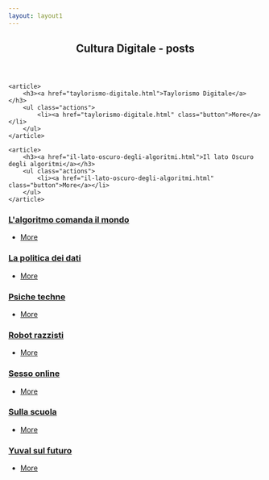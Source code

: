 ```yaml
---
layout: layout1
---
```


<!-- POSTS Section -->
<section>
	<header class="major">
		<h2>Cultura Digitale - posts</h2>
	</header>


<div class="posts">
	
	<article>
		<h3><a href="taylorismo-digitale.html">Taylorismo Digitale</a></h3>
		<ul class="actions">
			<li><a href="taylorismo-digitale.html" class="button">More</a></li>
		</ul>
	</article>

	<article>
		<h3><a href="il-lato-oscuro-degli-algoritmi.html">Il lato Oscuro degli algoritmi</a></h3>
		<ul class="actions">
			<li><a href="il-lato-oscuro-degli-algoritmi.html" class="button">More</a></li>
		</ul>
	</article>

  <article>
		<h3><a href="l-algoritmo-comanda-il-mondo.html">L'algoritmo comanda il mondo</a></h3>
		<ul class="actions">
			<li><a href="l-algoritmo-comanda-il-mondo.html" class="button">More</a></li>
		</ul>
	</article>

  <article>
    <h3><a href="la-politica-dei-dati.html">La politica dei dati</a></h3>
    <ul class="actions">
      <li><a href="la-politica-dei-dati.html" class="button">More</a></li>
    </ul>
  </article>

  <article>
    <h3><a href="psiche-techne.html">Psiche techne</a></h3>
    <ul class="actions">
      <li><a href="psiche-techne.html" class="button">More</a></li>
    </ul>
  </article>

  <article>
    <h3><a href="robot-razzisti.html">Robot razzisti</a></h3>
    <ul class="actions">
      <li><a href="robot-razzisti.html" class="button">More</a></li>
    </ul>
  </article>


  <article>
    <h3><a href="sesso-online.html">Sesso online</a></h3>
    <ul class="actions">
      <li><a href="sesso-online.html" class="button">More</a></li>
    </ul>
  </article>


  <article>
    <h3><a href="sulla-scuola.html">Sulla scuola</a></h3>
    <ul class="actions">
      <li><a href="sulla-scuola.html" class="button">More</a></li>
    </ul>
  </article>


  <article>
    <h3><a href="yuval-sul-futuro.html">Yuval sul futuro</a></h3>
    <ul class="actions">
      <li><a href="yuval-sul-futuro.html" class="button">More</a></li>
    </ul>
  </article>

  </div>
</section>
